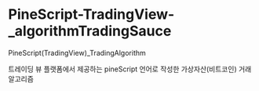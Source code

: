 # PineScript-TradingView-_algorithmTradingSauce
PineScript(TradingView)_TradingAlgorithm

트레이딩 뷰 플랫폼에서 제공하는 pineScript 언어로 작성한 가상자산(비트코인) 거래 알고리즘 
